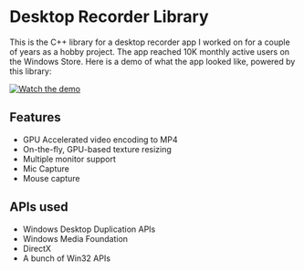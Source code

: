 # Desktop Recorder Library

This is the C++ library for a desktop recorder app I worked on for a couple of
years as a hobby project. The app reached 10K monthly active users on the Windows Store.
Here is a demo of what the app looked like, powered by this library:

[![Watch the demo](https://img.youtube.com/vi/GGDT2mmUgYg/maxresdefault.jpg)](https://youtu.be/GGDT2mmUgYg)

## Features

* GPU Accelerated video encoding to MP4
* On-the-fly, GPU-based texture resizing
* Multiple monitor support
* Mic Capture
* Mouse capture

## APIs used

* Windows Desktop Duplication APIs
* Windows Media Foundation
* DirectX
* A bunch of Win32 APIs
